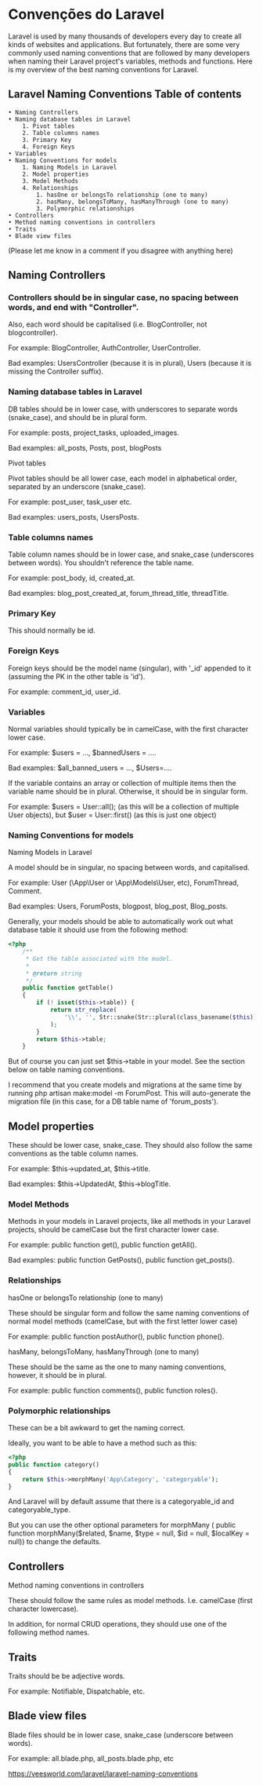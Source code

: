 # Convenções do Laravel

Laravel is used by many thousands of developers every day to create all kinds of websites and applications. But fortunately, there are some very commonly used naming conventions that are followed by many developers when naming their Laravel project's variables, methods and functions. Here is my overview of the best naming conventions for Laravel.

## Laravel Naming Conventions Table of contents

    • Naming Controllers
    • Naming database tables in Laravel
        1. Pivot tables
        2. Table columns names
        3. Primary Key
        4. Foreign Keys
    • Variables
    • Naming Conventions for models
        1. Naming Models in Laravel 
        2. Model properties
        3. Model Methods
        4. Relationships
            1. hasOne or belongsTo relationship (one to many)
            2. hasMany, belongsToMany, hasManyThrough (one to many)
            3. Polymorphic relationships
    • Controllers
    • Method naming conventions in controllers
    • Traits
    • Blade view files 

(Please let me know in a comment if you disagree with anything here)

## Naming Controllers

### Controllers should be in singular case, no spacing between words, and end with "Controller".

Also, each word should be capitalised (i.e. BlogController, not blogcontroller).

For example: BlogController, AuthController, UserController. 

Bad examples: UsersController (because it is in plural), Users (because it is missing the Controller suffix).

### Naming database tables in Laravel

DB tables should be in lower case, with underscores to separate words (snake_case), and should be in plural form.

For example: posts, project_tasks, uploaded_images.

Bad examples: all_posts, Posts, post, blogPosts

Pivot tables

Pivot tables should be all lower case, each model in alphabetical order, separated by an underscore (snake_case).

For example: post_user, task_user etc. 

Bad examples: users_posts, UsersPosts.

### Table columns names

Table column names should be in lower case, and snake_case (underscores between words). You shouldn't reference the table name.

For example: post_body, id, created_at.

Bad examples: blog_post_created_at, forum_thread_title, threadTitle.

### Primary Key

This should normally be id.

### Foreign Keys

Foreign keys should be the model name (singular), with '_id' appended to it (assuming the PK in the other table is 'id').

For example: comment_id, user_id.

### Variables

Normal variables should typically be in camelCase, with the first character lower case.

For example: $users = ..., $bannedUsers = ....

Bad examples: $all_banned_users = ..., $Users=....

If the variable contains an array or collection of multiple items then the variable name should be in plural. Otherwise, it should be in singular form.

For example: $users = User::all(); (as this will be a collection of multiple User objects), but $user = User::first() (as this is just one object)

### Naming Conventions for models

Naming Models in Laravel

A model should be in singular, no spacing between words, and capitalised.

For example: User (\App\User or \App\Models\User, etc), ForumThread, Comment.

Bad examples: Users, ForumPosts, blogpost, blog_post, Blog_posts.

Generally, your models should be able to automatically work out what database table it should use from the following method:
```php
<?php
    /**
     * Get the table associated with the model.
     *
     * @return string
     */
    public function getTable()
    {
        if (! isset($this->table)) {
            return str_replace(
                '\\', '', Str::snake(Str::plural(class_basename($this)))
            );
        }
        return $this->table;
    }
```
But of course you can just set $this->table in your model. See the section below on table naming conventions.

I recommend that you create models and migrations at the same time by running php artisan make:model -m ForumPost. This will auto-generate the migration file (in this case, for a DB table name of 'forum_posts').

## Model properties

These should be lower case, snake_case. They should also follow the same conventions as the table column names.

For example: $this->updated_at, $this->title.

Bad examples: $this->UpdatedAt, $this->blogTitle.

### Model Methods

Methods in your models in Laravel projects, like all methods in your Laravel projects, should be camelCase but the first character lower case.

For example: public function get(), public function getAll().

Bad examples: public function GetPosts(), public function get_posts().

### Relationships

hasOne or belongsTo relationship (one to many)

These should be singular form and follow the same naming conventions of normal model methods (camelCase, but with the first letter lower case)

For example: public function postAuthor(), public function phone().

hasMany, belongsToMany, hasManyThrough (one to many)

These should be the same as the one to many naming conventions, however, it should be in plural.

For example: public function comments(), public function roles().

### Polymorphic relationships
These can be a bit awkward to get the naming correct.

Ideally, you want to be able to have a method such as this:
```php
<?php
public function category()
{
    return $this->morphMany('App\Category', 'categoryable');
}
```
And Laravel will by default assume that there is a categoryable_id and categoryable_type. 

But you can use the other optional parameters for morphMany ( public function morphMany($related, $name, $type = null, $id = null, $localKey = null)) to change the defaults.

## Controllers

Method naming conventions in controllers

These should follow the same rules as model methods. I.e. camelCase (first character lowercase).

In addition, for normal CRUD operations, they should use one of the following method names.


## Traits

Traits should be be adjective words.

For example: Notifiable, Dispatchable, etc.

## Blade view files

Blade files should be in lower case, snake_case (underscore between words).

For example: all.blade.php, all_posts.blade.php, etc

https://veesworld.com/laravel/laravel-naming-conventions
